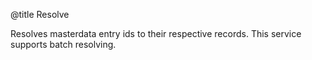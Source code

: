 @title Resolve

Resolves masterdata entry ids to their respective records. This service supports batch resolving.